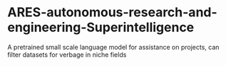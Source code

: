 # ARES-autonomous-research-and-engineering-Superintelligence
A pretrained small scale language model for assistance on projects, can filter datasets for verbage in niche fields
